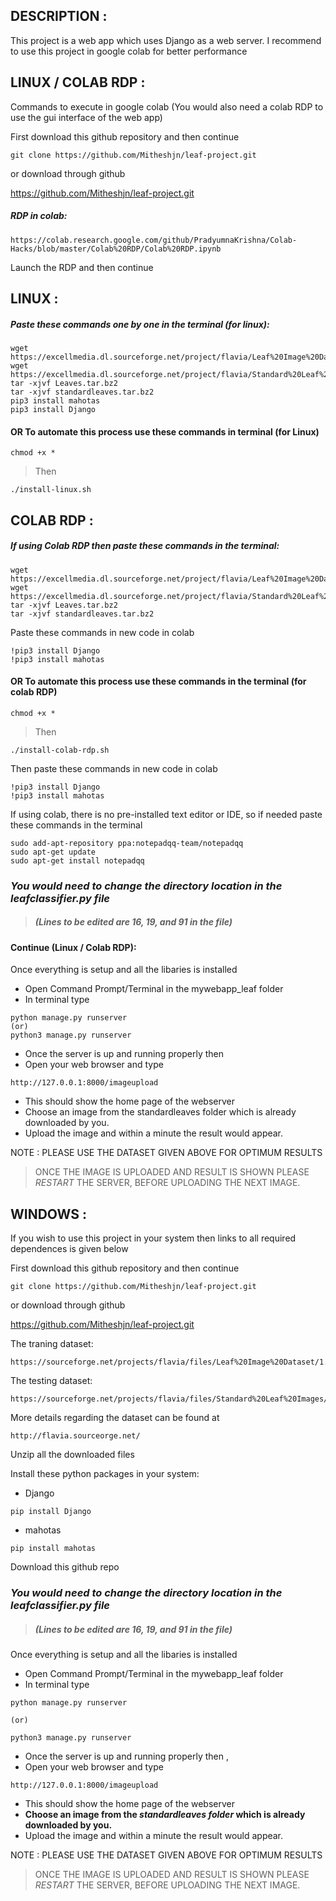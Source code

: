 ## DESCRIPTION :

This project is a web app which uses Django as a web server.
I recommend to use this project in google colab for better performance

## LINUX / COLAB RDP :

Commands to execute in google colab
(You would also need a colab RDP to use the gui interface of the web app)

First download this github repository and then continue
```
git clone https://github.com/Mitheshjn/leaf-project.git
```
or download through github

https://github.com/Mitheshjn/leaf-project.git


##### RDP in colab:
```
https://colab.research.google.com/github/PradyumnaKrishna/Colab-Hacks/blob/master/Colab%20RDP/Colab%20RDP.ipynb
```
Launch the RDP and then continue

## LINUX :
##### Paste these commands one by one in the terminal (for linux):
```
wget https://excellmedia.dl.sourceforge.net/project/flavia/Leaf%20Image%20Dataset/1.0/Leaves.tar.bz2
wget https://excellmedia.dl.sourceforge.net/project/flavia/Standard%20Leaf%20Images/0.1/standardleaves.tar.bz2
tar -xjvf Leaves.tar.bz2
tar -xjvf standardleaves.tar.bz2
pip3 install mahotas
pip3 install Django
```
#### OR To automate this process use these commands in terminal (for Linux)
```
chmod +x *
```
> Then
```
./install-linux.sh
```
## COLAB RDP :
##### If using Colab RDP then paste these commands in the terminal:
```
wget https://excellmedia.dl.sourceforge.net/project/flavia/Leaf%20Image%20Dataset/1.0/Leaves.tar.bz2
wget https://excellmedia.dl.sourceforge.net/project/flavia/Standard%20Leaf%20Images/0.1/standardleaves.tar.bz2
tar -xjvf Leaves.tar.bz2
tar -xjvf standardleaves.tar.bz2
```
Paste these commands in new code in colab 
```
!pip3 install Django
!pip3 install mahotas
```

#### OR To automate this process use these commands in the terminal (for colab RDP)
```
chmod +x *
```
> Then
```
./install-colab-rdp.sh
```
Then paste these commands in new code in colab 
```
!pip3 install Django
!pip3 install mahotas
```
If using colab, there is no pre-installed text editor or IDE, so if needed paste these commands in the terminal
```
sudo add-apt-repository ppa:notepadqq-team/notepadqq
sudo apt-get update
sudo apt-get install notepadqq
```
### ***You would need to change the directory location in the leafclassifier.py file***
> ##### ***(Lines to be edited are 16, 19, and 91 in the file)***

#### Continue (Linux / Colab RDP):
Once everything is setup and all the libaries is installed

* Open Command Prompt/Terminal in the mywebapp_leaf folder
* In terminal type 
```
python manage.py runserver
(or)
python3 manage.py runserver
```
* Once the server is up and running properly then 
* Open your web browser and type 
```
http://127.0.0.1:8000/imageupload
```
* This should show the home page of the webserver
* Choose an image from the standardleaves folder which is already downloaded by you.
* Upload the image and within a minute the result would appear.

NOTE : PLEASE USE THE DATASET GIVEN ABOVE FOR OPTIMUM RESULTS 
> ONCE THE IMAGE IS UPLOADED AND RESULT IS SHOWN PLEASE _RESTART_ THE SERVER, BEFORE UPLOADING THE NEXT IMAGE.

## WINDOWS :

If you wish to use this project in your system then links to all required dependences is given below

First download this github repository and then continue
```
git clone https://github.com/Mitheshjn/leaf-project.git
```
or download through github

https://github.com/Mitheshjn/leaf-project.git

The traning dataset:
```
https://sourceforge.net/projects/flavia/files/Leaf%20Image%20Dataset/1.0/Leaves.tar.bz2/download
```
The testing dataset:
```
https://sourceforge.net/projects/flavia/files/Standard%20Leaf%20Images/0.1/standardleaves.tar.bz2/download
```
More details regarding the dataset can be found at 
```
http://flavia.sourceorge.net/
```
Unzip all the downloaded files

Install these python packages in your system:
* Django 
```
pip install Django
```
* mahotas
```
pip install mahotas
```
Download this github repo

### ***You would need to change the directory location in the leafclassifier.py file***
> ##### ***(Lines to be edited are 16, 19, and 91 in the file)***

Once everything is setup and all the libaries is installed

* Open Command Prompt/Terminal in the mywebapp_leaf folder
* In terminal type 
```
python manage.py runserver

(or)

python3 manage.py runserver
```
* Once the server is up and running properly then ,
* Open your web browser and type 
```
http://127.0.0.1:8000/imageupload
```
* This should show the home page of the webserver
* **Choose an image from the _standardleaves folder_ which is already downloaded by you.**
* Upload the image and within a minute the result would appear.

NOTE : PLEASE USE THE DATASET GIVEN ABOVE FOR OPTIMUM RESULTS 
> ONCE THE IMAGE IS UPLOADED AND RESULT IS SHOWN PLEASE _RESTART_ THE SERVER, BEFORE UPLOADING THE NEXT IMAGE.
